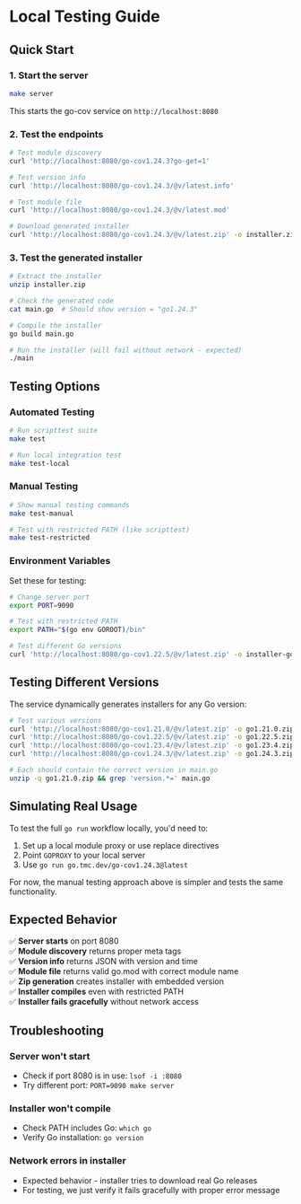 # Local Testing Guide

## Quick Start

### 1. Start the server
```bash
make server
```

This starts the go-cov service on `http://localhost:8080`

### 2. Test the endpoints

```bash
# Test module discovery  
curl 'http://localhost:8080/go-cov1.24.3?go-get=1'

# Test version info
curl 'http://localhost:8080/go-cov1.24.3/@v/latest.info'

# Test module file
curl 'http://localhost:8080/go-cov1.24.3/@v/latest.mod'

# Download generated installer
curl 'http://localhost:8080/go-cov1.24.3/@v/latest.zip' -o installer.zip
```

### 3. Test the generated installer

```bash
# Extract the installer
unzip installer.zip

# Check the generated code
cat main.go  # Should show version = "go1.24.3"

# Compile the installer 
go build main.go

# Run the installer (will fail without network - expected)
./main
```

## Testing Options

### Automated Testing
```bash
# Run scripttest suite
make test

# Run local integration test
make test-local
```

### Manual Testing
```bash
# Show manual testing commands
make test-manual

# Test with restricted PATH (like scripttest)
make test-restricted
```

### Environment Variables

Set these for testing:

```bash
# Change server port
export PORT=9090

# Test with restricted PATH
export PATH="$(go env GOROOT)/bin"

# Test different Go versions
curl 'http://localhost:8080/go-cov1.22.5/@v/latest.zip' -o installer-go1.22.5.zip
```

## Testing Different Versions

The service dynamically generates installers for any Go version:

```bash
# Test various versions
curl 'http://localhost:8080/go-cov1.21.0/@v/latest.zip' -o go1.21.0.zip
curl 'http://localhost:8080/go-cov1.22.5/@v/latest.zip' -o go1.22.5.zip  
curl 'http://localhost:8080/go-cov1.23.4/@v/latest.zip' -o go1.23.4.zip
curl 'http://localhost:8080/go-cov1.24.3/@v/latest.zip' -o go1.24.3.zip

# Each should contain the correct version in main.go
unzip -q go1.21.0.zip && grep 'version.*=' main.go
```

## Simulating Real Usage

To test the full `go run` workflow locally, you'd need to:

1. Set up a local module proxy or use replace directives
2. Point `GOPROXY` to your local server
3. Use `go run go.tmc.dev/go-cov1.24.3@latest`

For now, the manual testing approach above is simpler and tests the same functionality.

## Expected Behavior

✅ **Server starts** on port 8080  
✅ **Module discovery** returns proper meta tags  
✅ **Version info** returns JSON with version and time  
✅ **Module file** returns valid go.mod with correct module name  
✅ **Zip generation** creates installer with embedded version  
✅ **Installer compiles** even with restricted PATH  
✅ **Installer fails gracefully** without network access  

## Troubleshooting

### Server won't start
- Check if port 8080 is in use: `lsof -i :8080`
- Try different port: `PORT=9090 make server`

### Installer won't compile  
- Check PATH includes Go: `which go`
- Verify Go installation: `go version`

### Network errors in installer
- Expected behavior - installer tries to download real Go releases
- For testing, we just verify it fails gracefully with proper error message